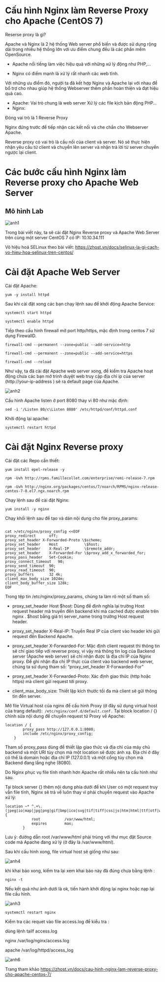 # Cấu hình Nginx làm Reverse Proxy cho Apache (CentOS 7)

Reserse proxy là gì?

Apache và Nginx là 2 hệ thống Web server phổ biến và được sử dụng rộng dãi trong nhiều hệ thống lớn với ưu điểm chung đều là các phần mềm OpenSource.

- Apache nổi tiếng làm việc hiệu quả với những xử lý động như PHP,…

- Nginx có điểm mạnh là xử lý rất nhanh các web tĩnh.

Với những ưu điểm đó, người ta đã kết hợp Nginx và Apache lại với nhau để bổ trợ cho nhau giúp hệ thống Webserver thêm phần hoàn thiện và đạt hiệu quả cao.

- Apache:
Vai trò chung là web server
Xử lý các file kịch bản động PHP…
- Nginx:

Đóng vai trò là 1 Reverse Proxy

Nginx đứng trước để tiếp nhận các kết nối và che chắn cho Webserver Apache.

Reverse proxy có vai trò là cầu nối của client và server. Nó sẽ thực hiện nhận yêu cầu từ client và chuyển lên server và nhận trả lời từ server chuyển ngược lại client.

# Các bước cấu hình Nginx làm Reverse proxy cho Apache Web Server

## Mô hình Lab

![anh1](https://image.prntscr.com/image/bO65kNTQSqOh7lWhgEXyVw.png)

Trong bài viết này, ta sẽ cài đặt Nginx Reverse proxy và Apache Web Server trên cùng một server CentOS 7 có IP: 10.10.34.111

Vô hiệu hoá SELinux theo bài viết: https://zhost.vn/docs/selinux-la-gi-cach-vo-hieu-hoa-selinux-tren-centos/

# Cài đặt Apache Web Server

Cài đặt Apache:
```
yum -y install httpd

```

Sau khi cài đặt xong các bạn chạy lệnh sau để khởi động Apache Service:

```
systemctl start httpd

systemctl enable httpd

```

Tiếp theo cấu hình firewall mở port http/https, mặc định trong centos 7 sử dụng FirewallD.

```
firewall-cmd --permanent --zone=public --add-service=http 

firewall-cmd --permanent --zone=public --add-service=https

firewall-cmd --reload
```
Như vậy, ta đã cài đặt Apache web server xong, để kiểm tra Apache hoạt động chưa các bạn mở trình duyệt web truy cập địa chỉ ip của server (http://your-ip-address ) sẽ ra default page của Apache.

![anh2](https://image.prntscr.com/image/aaEqrclNS6uLWLJqi17JFw.png)

Cấu hình Apache listen ở port 8080 thay vì 80 như mặc định:

```
sed -i '/Listen 80/c\Listen 8080' /etc/httpd/conf/httpd.conf
```

Khởi động lại apache:
```
systemctl restart httpd

```

# Cài đặt Nginx Reverse proxy

Cài đặt các Repo cần thiết:

```
yum install epel-release -y

rpm -Uvh http://rpms.famillecollet.com/enterprise/remi-release-7.rpm 

rpm -Uvh http://nginx.org/packages/centos/7/noarch/RPMS/nginx-release-centos-7-0.el7.ngx.noarch.rpm

```

Chạy lệnh sau để cài đặt Nginx:

```
yum install -y nginx

```

Chạy khối lệnh sau để tạo và dán nội dụng cho file proxy_params:

```

cat >/etc/nginx/proxy_config <<EOF
proxy_redirect      off;
proxy_set_header X-Forwarded-Proto \$scheme;
proxy_set_header    Host            \$host;
proxy_set_header    X-Real-IP       \$remote_addr;
proxy_set_header    X-Forwarded-For \$proxy_add_x_forwarded_for;
proxy_pass_header   Set-Cookie;
proxy_connect_timeout   90;
proxy_send_timeout  90;
proxy_read_timeout  90;
proxy_buffers       32 4k;
client_max_body_size 1024m;
client_body_buffer_size 128k;
EOF

```

Trong tệp tin /etc/nginx/proxy_params, chúng ta làm rõ một số tham số:

- proxy_set_header Host $host: Dùng để định nghĩa lại trường Host request header mà truyền đến backend khi mà cached được enable trên nginx . $host bằng giá trị server_name trong trường Host request header.

- proxy_set_header X-Real-IP: Truyền Real IP của client vào header khi gửi request đến Backend Apache.

- proxy_set_header X-Forwarded-For: Mặc định client request thì thông tin sẽ chỉ giao tiếp với reverse proxy, vì vậy mà thông tin log của Backend server (Apache web server) sẽ chỉ nhận được là địa chỉ IP của Nginx proxy. Để ghi nhận địa chỉ IP thực của client vào backend web server, chúng ta sử dụng tham số: “proxy_set_header X-Forwarded-For”

- proxy_set_header X-Forwarded-Proto: Xác định giao thức (http hoặc https) mà client gửi request tới proxy.

- client_max_body_size: Thiết lập kích thước tối đa mà client sẽ gửi thông tin đến server.

Mở file Virtual host của nginx để cấu hình Proxy (ở đây sử dụng virtual host của trang default):` /etc/nginx/conf.d/default.conf.` Tại block location / {} chỉnh sửa nội dung để chuyển request từ Proxy về Apache:

```
location / {
        proxy_pass http://127.0.0.1:8080;
        include /etc/nginx/proxy_config;
    }
```

Tham số proxy_pass dùng để thiết lập giao thức và địa chỉ của máy chủ backend và một URI tùy chọn mà một location sẽ được ánh xạ. Địa chỉ ở đây có thể là domain hoặc địa chỉ IP (127.0.0.1) và một cổng tùy chọn mà Backend đang lắng nghe (8080).

Do Nginx phục vụ file tĩnh nhanh hơn Apache rất nhiều nên ta cấu hình như sau.

Tại block server {} thêm nội dung phía dưới để khi User có một request truy vẫn file tĩnh, Nginx sẽ trả về luôn thay vì phải chuyển request vào Apache xử lý:

```
location ~* ^.+\.(jpeg|io|map|jpg|png|gif|bmp|ico|svg|tif|tiff|css|js|htm|html|ttf|otf|webp|woff|txt|csv|rtf|doc|docx|xls|xlsx|ppt|pptx|odf|odp|ods|odt|pdf|psd|ai|eot|eps|ps|zip|tar|tgz|gz|rar|bz2|7z|aac|m4a|mp3|mp4|ogg|wav|wma|3gp|avi|flv|m4v|mkv|mov|mpeg|mpg|wmv|exe|iso|dmg|swf)$ {
            root           /var/www/html;
            expires        max;
        }
```
Lưu ý: đường dẫn root /var/www/html phải trùng với thư mục đặt Source code mà Apache đang xử lý (ở đây là /var/www/html).

Sau khi cấu hình xong, file virtual host sẽ giống như sau:

![anh4](https://image.prntscr.com/image/Rg7i7_TDQeC7xholluHp8A.png)

khi khai báo xong, kiểm tra lại xem khai báo này đã đúng chưa bằng lệnh :

```
nginx -t
```
Nếu kết quả như ảnh dưới là ok, tiến hành khởi động lại nginx hoặc nạp lại file cấu hình.

![anh3](https://image.prntscr.com/image/hYYY9wiJQ66l036QgGo3lg.png)

```
systemctl restart nginx

```


Kiểm tra các requet vào file access.log để kiểu tra :

dùng lệnh tailf access.log

 nginx /var/log/nginx/access.log

apache /var/log/httpd/access_log 

![anh6](https://image.prntscr.com/image/9-EzlVm0SJ_eN643mhGoFQ.png)

Trang tham khảo https://zhost.vn/docs/cau-hinh-nginx-lam-reverse-proxy-cho-apache-centos-7/